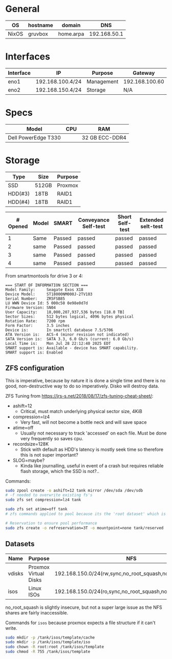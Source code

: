# General

| OS    | hostname | domain    | DNS          |
| ----- | -------- | --------- | ------------ |
| NixOS | gruvbox  | home.arpa | 192.168.50.1 |
# Interfaces

| Interface | IP               | Purpose    | Gateway        |
| --------- | ---------------- | ---------- | -------------- |
| eno1      | 192.168.100.4/24 | Management | 192.168.100.60 |
| eno2      | 192.168.150.4/24 | Storage    | N/A            |
# Specs

| Model               | CPU | RAM            |
| ------------------- | --- | -------------- |
| Dell PowerEdge T330 |     | 32 GB ECC-DDR4 |
# Storage

| Type    | Size  | Purpose |
| ------- | ----- | ------- |
| SSD     | 512GB | Proxmox |
| HDD(#3) | 18TB  | RAID1   |
| HDD(#4) | 18TB  | RAID1   |



| # Opened | Model | SMART  | Conveyance Self-test | Short Self-test | Extended selt-test |
| -------- | ----- | ------ | -------------------- | --------------- | ------------------ |
| 1        | Same  | Passed | passed               | passed          | passed             |
| 2        | same  | Passed | passed               | passed          | passed             |
| 3        | same  | Passed | passed               | passed          | passed             |
| 4        | same  | Passed | passed               | passed          | passed             |
From smartmontools for drive 3 or 4:

```
=== START OF INFORMATION SECTION ===
Model Family:     Seagate Exos X18
Device Model:     ST18000NM000J-2TV103
Serial Number:    ZR5FSB85
LU WWN Device Id: 5 000c50 0e98e0d7d
Firmware Version: SN04
User Capacity:    18,000,207,937,536 bytes [18.0 TB]
Sector Sizes:     512 bytes logical, 4096 bytes physical
Rotation Rate:    7200 rpm
Form Factor:      3.5 inches
Device is:        In smartctl database 7.5/5706
ATA Version is:   ACS-4 (minor revision not indicated)
SATA Version is:  SATA 3.3, 6.0 Gb/s (current: 6.0 Gb/s)
Local Time is:    Mon Jul 28 22:12:40 2025 EDT
SMART support is: Available - device has SMART capability.
SMART support is: Enabled
```

## ZFS configuration

This is imperative, because by nature it is done a single time and there is no good, non-destructive way to do so imperatively. Disko will destroy data.


ZFS Tuning from https://jrs-s.net/2018/08/17/zfs-tuning-cheat-sheet/:
- ashift=12
	- Critical, must match underlying physical sector size, 4KiB
- compression=lz4
	- Very fast, will not become a bottle neck and will save space
- atime=off
	- Usually not necessary to track 'accessed' on each file. Must be done very frequently so saves cpu.
- recordsize=128K
	- Stick with default as HDD's latency is mostly seek time so therefore this is not super important?
- SLOG=maybe?
	- Kinda like journalling, useful in event of a crash but requires reliable flash storage, which the SSD is not?..

Commands:
```bash
sudo zpool create -o ashift=12 tank mirror /dev/sda /dev/sdb
# -f needed to overwrite existing fs's
sudo zfs set compression=lz4 tank

sudo zfs set atime=off tank
# zfs commands applied to pool because its the 'root dataset' which is just at the top level of the pool

# Reservation to ensure pool performance
sudo zfs create -o refreservation=3T -o mountpoint=none tank/reserved
```

## Datasets


| Name   | Purpose               | NFS                                                       |
| ------ | --------------------- | --------------------------------------------------------- |
| vdisks | Proxmox Virtual Disks | 192.168.150.0/24(rw,sync,no_root_squash,no_subtree_check) |
| isos   | Linux ISOs            | 192.168.150.0/24(ro,sync,no_root_squash,no_subtree_check) |

no_root_squash is slightly insecure, but not a super large issue as the NFS shares are fairly inaccessible.

Commands for `isos` because proxmox expects a file structure if it can't write.
```bash
sudo mkdir -p /tank/isos/template/cache
sudo mkdir -p /tank/isos/template/iso
sudo chown -R root:root /tank/isos/template
sudo chmod -R 755 /tank/isos/template
```